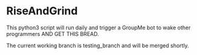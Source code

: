 # RiseAndGrind
This python3 script will run daily and trigger a GroupMe bot to wake other programmers
AND GET THIS BREAD.

The current working branch is testing_branch and will be merged shortly.
